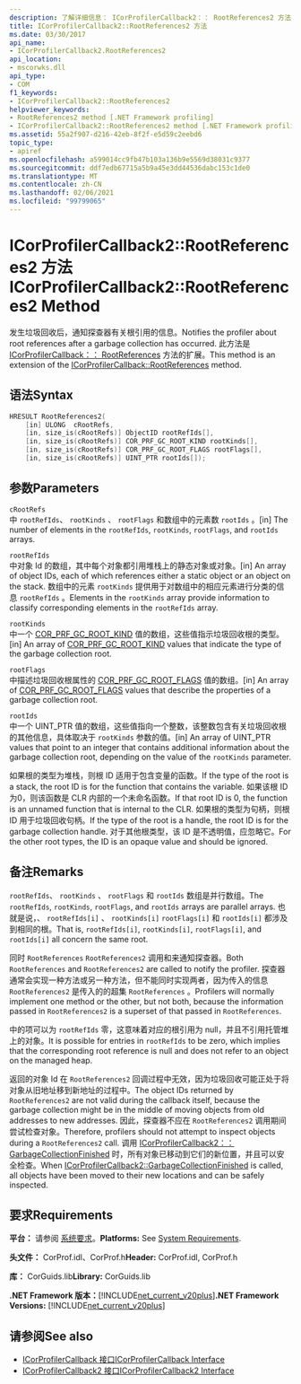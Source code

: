 ```yaml
---
description: 了解详细信息： ICorProfilerCallback2：： RootReferences2 方法
title: ICorProfilerCallback2::RootReferences2 方法
ms.date: 03/30/2017
api_name:
- ICorProfilerCallback2.RootReferences2
api_location:
- mscorwks.dll
api_type:
- COM
f1_keywords:
- ICorProfilerCallback2::RootReferences2
helpviewer_keywords:
- RootReferences2 method [.NET Framework profiling]
- ICorProfilerCallback2::RootReferences2 method [.NET Framework profiling]
ms.assetid: 55a2f907-d216-42eb-8f2f-e5d59c2eebd6
topic_type:
- apiref
ms.openlocfilehash: a599014cc9fb47b103a136b9e5569d38031c9377
ms.sourcegitcommit: ddf7edb67715a5b9a45e3dd44536dabc153c1de0
ms.translationtype: MT
ms.contentlocale: zh-CN
ms.lasthandoff: 02/06/2021
ms.locfileid: "99799065"
---
```

# <a name="icorprofilercallback2rootreferences2-method"></a><span data-ttu-id="e5e4c-103">ICorProfilerCallback2::RootReferences2 方法</span><span class="sxs-lookup"><span data-stu-id="e5e4c-103">ICorProfilerCallback2::RootReferences2 Method</span></span>

<span data-ttu-id="e5e4c-104">发生垃圾回收后，通知探查器有关根引用的信息。</span><span class="sxs-lookup"><span data-stu-id="e5e4c-104">Notifies the profiler about root references after a garbage collection has occurred.</span></span> <span data-ttu-id="e5e4c-105">此方法是 [ICorProfilerCallback：： RootReferences](icorprofilercallback-rootreferences-method.md) 方法的扩展。</span><span class="sxs-lookup"><span data-stu-id="e5e4c-105">This method is an extension of the [ICorProfilerCallback::RootReferences](icorprofilercallback-rootreferences-method.md) method.</span></span>  
  
## <a name="syntax"></a><span data-ttu-id="e5e4c-106">语法</span><span class="sxs-lookup"><span data-stu-id="e5e4c-106">Syntax</span></span>  
  
```cpp  
HRESULT RootReferences2(  
    [in] ULONG  cRootRefs,  
    [in, size_is(cRootRefs)] ObjectID rootRefIds[],  
    [in, size_is(cRootRefs)] COR_PRF_GC_ROOT_KIND rootKinds[],  
    [in, size_is(cRootRefs)] COR_PRF_GC_ROOT_FLAGS rootFlags[],  
    [in, size_is(cRootRefs)] UINT_PTR rootIds[]);  
```  
  
## <a name="parameters"></a><span data-ttu-id="e5e4c-107">参数</span><span class="sxs-lookup"><span data-stu-id="e5e4c-107">Parameters</span></span>  

 `cRootRefs`  
 <span data-ttu-id="e5e4c-108">中 `rootRefIds`、 `rootKinds` 、 `rootFlags` 和数组中的元素数 `rootIds` 。</span><span class="sxs-lookup"><span data-stu-id="e5e4c-108">[in] The number of elements in the `rootRefIds`, `rootKinds`, `rootFlags`, and `rootIds` arrays.</span></span>  
  
 `rootRefIds`  
 <span data-ttu-id="e5e4c-109">中对象 Id 的数组，其中每个对象都引用堆栈上的静态对象或对象。</span><span class="sxs-lookup"><span data-stu-id="e5e4c-109">[in] An array of object IDs, each of which references either a static object or an object on the stack.</span></span> <span data-ttu-id="e5e4c-110">数组中的元素 `rootKinds` 提供用于对数组中的相应元素进行分类的信息 `rootRefIds` 。</span><span class="sxs-lookup"><span data-stu-id="e5e4c-110">Elements in the `rootKinds` array provide information to classify corresponding elements in the `rootRefIds` array.</span></span>  
  
 `rootKinds`  
 <span data-ttu-id="e5e4c-111">中一个 [COR_PRF_GC_ROOT_KIND](cor-prf-gc-root-kind-enumeration.md) 值的数组，这些值指示垃圾回收根的类型。</span><span class="sxs-lookup"><span data-stu-id="e5e4c-111">[in] An array of [COR_PRF_GC_ROOT_KIND](cor-prf-gc-root-kind-enumeration.md) values that indicate the type of the garbage collection root.</span></span>  
  
 `rootFlags`  
 <span data-ttu-id="e5e4c-112">中描述垃圾回收根属性的 [COR_PRF_GC_ROOT_FLAGS](cor-prf-gc-root-flags-enumeration.md) 值的数组。</span><span class="sxs-lookup"><span data-stu-id="e5e4c-112">[in] An array of [COR_PRF_GC_ROOT_FLAGS](cor-prf-gc-root-flags-enumeration.md) values that describe the properties of a garbage collection root.</span></span>  
  
 `rootIds`  
 <span data-ttu-id="e5e4c-113">中一个 UINT_PTR 值的数组，这些值指向一个整数，该整数包含有关垃圾回收根的其他信息，具体取决于 `rootKinds` 参数的值。</span><span class="sxs-lookup"><span data-stu-id="e5e4c-113">[in] An array of UINT_PTR values that point to an integer that contains additional information about the garbage collection root, depending on the value of the `rootKinds` parameter.</span></span>  
  
 <span data-ttu-id="e5e4c-114">如果根的类型为堆栈，则根 ID 适用于包含变量的函数。</span><span class="sxs-lookup"><span data-stu-id="e5e4c-114">If the type of the root is a stack, the root ID is for the function that contains the variable.</span></span> <span data-ttu-id="e5e4c-115">如果该根 ID 为0，则该函数是 CLR 内部的一个未命名函数。</span><span class="sxs-lookup"><span data-stu-id="e5e4c-115">If that root ID is 0, the function is an unnamed function that is internal to the CLR.</span></span> <span data-ttu-id="e5e4c-116">如果根的类型为句柄，则根 ID 用于垃圾回收句柄。</span><span class="sxs-lookup"><span data-stu-id="e5e4c-116">If the type of the root is a handle, the root ID is for the garbage collection handle.</span></span> <span data-ttu-id="e5e4c-117">对于其他根类型，该 ID 是不透明值，应忽略它。</span><span class="sxs-lookup"><span data-stu-id="e5e4c-117">For the other root types, the ID is an opaque value and should be ignored.</span></span>  
  
## <a name="remarks"></a><span data-ttu-id="e5e4c-118">备注</span><span class="sxs-lookup"><span data-stu-id="e5e4c-118">Remarks</span></span>  

 <span data-ttu-id="e5e4c-119">`rootRefIds`、 `rootKinds` 、 `rootFlags` 和 `rootIds` 数组是并行数组。</span><span class="sxs-lookup"><span data-stu-id="e5e4c-119">The `rootRefIds`, `rootKinds`, `rootFlags`, and `rootIds` arrays are parallel arrays.</span></span> <span data-ttu-id="e5e4c-120">也就是说，、 `rootRefIds[i]` 、 `rootKinds[i]` `rootFlags[i]` 和 `rootIds[i]` 都涉及到相同的根。</span><span class="sxs-lookup"><span data-stu-id="e5e4c-120">That is, `rootRefIds[i]`, `rootKinds[i]`, `rootFlags[i]`, and `rootIds[i]` all concern the same root.</span></span>  
  
 <span data-ttu-id="e5e4c-121">同时 `RootReferences` `RootReferences2` 调用和来通知探查器。</span><span class="sxs-lookup"><span data-stu-id="e5e4c-121">Both `RootReferences` and `RootReferences2` are called to notify the profiler.</span></span> <span data-ttu-id="e5e4c-122">探查器通常会实现一种方法或另一种方法，但不能同时实现两者，因为传入的信息 `RootReferences2` 是传入的的超集 `RootReferences` 。</span><span class="sxs-lookup"><span data-stu-id="e5e4c-122">Profilers will normally implement one method or the other, but not both, because the information passed in `RootReferences2` is a superset of that passed in `RootReferences`.</span></span>  
  
 <span data-ttu-id="e5e4c-123">中的项可以为 `rootRefIds` 零，这意味着对应的根引用为 null，并且不引用托管堆上的对象。</span><span class="sxs-lookup"><span data-stu-id="e5e4c-123">It is possible for entries in `rootRefIds` to be zero, which implies that the corresponding root reference is null and does not refer to an object on the managed heap.</span></span>  
  
 <span data-ttu-id="e5e4c-124">返回的对象 Id 在 `RootReferences2` 回调过程中无效，因为垃圾回收可能正处于将对象从旧地址移到新地址的过程中。</span><span class="sxs-lookup"><span data-stu-id="e5e4c-124">The object IDs returned by `RootReferences2` are not valid during the callback itself, because the garbage collection might be in the middle of moving objects from old addresses to new addresses.</span></span> <span data-ttu-id="e5e4c-125">因此，探查器不应在 `RootReferences2` 调用期间尝试检查对象。</span><span class="sxs-lookup"><span data-stu-id="e5e4c-125">Therefore, profilers should not attempt to inspect objects during a `RootReferences2` call.</span></span> <span data-ttu-id="e5e4c-126">调用 [ICorProfilerCallback2：： GarbageCollectionFinished](icorprofilercallback2-garbagecollectionfinished-method.md) 时，所有对象已移动到它们的新位置，并且可以安全检查。</span><span class="sxs-lookup"><span data-stu-id="e5e4c-126">When [ICorProfilerCallback2::GarbageCollectionFinished](icorprofilercallback2-garbagecollectionfinished-method.md) is called, all objects have been moved to their new locations and can be safely inspected.</span></span>  
  
## <a name="requirements"></a><span data-ttu-id="e5e4c-127">要求</span><span class="sxs-lookup"><span data-stu-id="e5e4c-127">Requirements</span></span>  

 <span data-ttu-id="e5e4c-128">**平台：** 请参阅 [系统要求](../../get-started/system-requirements.md)。</span><span class="sxs-lookup"><span data-stu-id="e5e4c-128">**Platforms:** See [System Requirements](../../get-started/system-requirements.md).</span></span>  
  
 <span data-ttu-id="e5e4c-129">**头文件：** CorProf.idl、CorProf.h</span><span class="sxs-lookup"><span data-stu-id="e5e4c-129">**Header:** CorProf.idl, CorProf.h</span></span>  
  
 <span data-ttu-id="e5e4c-130">**库：** CorGuids.lib</span><span class="sxs-lookup"><span data-stu-id="e5e4c-130">**Library:** CorGuids.lib</span></span>  
  
 <span data-ttu-id="e5e4c-131">**.NET Framework 版本：**[!INCLUDE[net_current_v20plus](../../../../includes/net-current-v20plus-md.md)]</span><span class="sxs-lookup"><span data-stu-id="e5e4c-131">**.NET Framework Versions:** [!INCLUDE[net_current_v20plus](../../../../includes/net-current-v20plus-md.md)]</span></span>  
  
## <a name="see-also"></a><span data-ttu-id="e5e4c-132">请参阅</span><span class="sxs-lookup"><span data-stu-id="e5e4c-132">See also</span></span>

- [<span data-ttu-id="e5e4c-133">ICorProfilerCallback 接口</span><span class="sxs-lookup"><span data-stu-id="e5e4c-133">ICorProfilerCallback Interface</span></span>](icorprofilercallback-interface.md)
- [<span data-ttu-id="e5e4c-134">ICorProfilerCallback2 接口</span><span class="sxs-lookup"><span data-stu-id="e5e4c-134">ICorProfilerCallback2 Interface</span></span>](icorprofilercallback2-interface.md)
